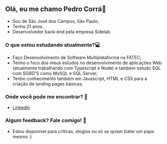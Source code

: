## Olá, eu me chamo Pedro Corrá👋

- Sou de São José dos Campos, São Paulo;
- Tenho 21 anos.
- Desenvolvedor back-end pela empresa Sidelab.

### O que estou estudando atualmente?:computer:
- Faço Desenvolvimento de Software Multiplataforma na FATEC;
- Tenho o foco dos meus estudos no desenvolvimento de aplicações Web (atualmente trabalhando com Typescript e Node) e também estudo SQL com SGBD'S como MySQL e SQL Server;
- Tenho conhecimento também em Javascript, HTML e CSS para a criação de landing pages básicas;

### Onde você pode me encontrar? :floppy_disk:
- [Linkedin](https://www.linkedin.com/in/pedro-c-95b57212a/)

### Algum feedback? Fale comigo! :speech_balloon:
- Estou disponível para critícas, elogios ou só se quiser bater um papo mesmo :)




